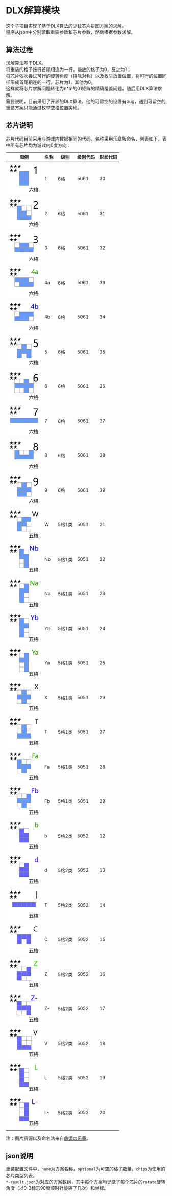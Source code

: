 # DLX解算模块
这个子项目实现了基于DLX算法的少钱芯片拼图方案的求解。  
程序从json中分别读取重装参数和芯片参数，然后根据参数求解。  

## 算法过程
求解算法基于DLX。  
将重装的格子按行首尾相连为一行，能放的格子为0，反之为1；  
将芯片依次尝试可行的旋转角度（排除对称）以及枚举放置位置，将可行的位置同样形成首尾相连的一行，芯片为1，其他为0。  
这样就将芯片求解问题转化为n*m的01矩阵的精确覆盖问题，随后用DLX算法求解。  
需要说明，目前采用了开源的DLX算法，他的可留空的设置有bug，遇到可留空的重装方案只能通过枚举空格位置实现。  

## 芯片说明
芯片代码目前采用与游戏内数据相同的代码，名称采用乐章版命名，列表如下，表中所有芯片均为游戏内0度方向：  

| 图例 | 名称 | 级别 | 级别代码 | 形状代码 |  
| ---- | ---- | ---- | ---- | ---- |  
| ![1](./img/b_56-1-0.png) | 1 | 6格 | 5061 | 30 |  
| ![2](./img/b_56-2-270.png) | 2 | 6格 | 5061 | 31 |  
| ![3](./img/b_56-3-180.png) | 3 | 6格 | 5061 | 32 |  
| ![4a](./img/b_56-41-0.png) | 4a | 6格 | 5061 | 33 |  
| ![4b](./img/b_56-42-0.png) | 4b | 6格 | 5061 | 34 |  
| ![5](./img/b_56-5-270.png) | 5 | 6格 | 5061 | 35 |  
| ![6](./img/b_56-6-90.png) | 6 | 6格 | 5061 | 36 |  
| ![7](./img/b_56-7-90.png) | 7 | 6格 | 5061 | 37 |  
| ![8](./img/b_56-8-180.png) | 8 | 6格 | 5061 | 38 |  
| ![9](./img/b_56-9-270.png) | 9 | 6格 | 5061 | 39 |  
| ![W](./img/b_551-5-0.png) | W | 5格1类 | 5051 | 21 |  
| ![Nb](./img/b_551-22-90.png) | Nb | 5格1类 | 5051 | 22 |  
| ![Na](./img/b_551-21-270.png) | Na | 5格1类 | 5051 | 23 |  
| ![Yb](./img/b_551-32-0.png) | Yb | 5格1类 | 5051 | 24 |  
| ![Ya](./img/b_551-31-0.png) | Ya | 5格1类 | 5051 | 25 |  
| ![X](./img/b_551-6-0.png) | X | 5格1类 | 5051 | 26 |  
| ![T](./img/b_551-4-180.png) | T | 5格1类 | 5051 | 27 |  
| ![Fa](./img/b_551-11-270.png) | Fa | 5格1类 | 5051 | 28 |  
| ![Fb](./img/b_551-12-90.png) | Fb | 5格1类 | 5051 | 29 |  
| ![b](./img/b_551-81-0.png) | b | 5格2类 | 5052 | 12 |  
| ![d](./img/b_551-82-0.png) | d | 5格2类 | 5052 | 13 |  
| ![I](./img/b_551-9-90.png) | T | 5格2类 | 5052 | 14 |  
| ![C](./img/b_551-10-90.png) | C | 5格2类 | 5052 | 15 |  
| ![Z](./img/b_551-111-90.png) | Z | 5格2类 | 5052 | 16 |  
| ![Z-](./img/b_551-112-90.png) | Z- | 5格2类 | 5052 | 17 |  
| ![V](./img/b_551-120-270.png) | V | 5格2类 | 5052 | 18 |  
| ![L](./img/b_551-131-0.png) | L | 5格2类 | 5052 | 19 |  
| ![L-](./img/b_551-132-0.png) | L- | 5格2类 | 5052 | 20 |  

注：图片资源以及命名法来自[命运の乐章](https://github.com/hycdes/GFTool)。

## json说明
重装配置文件中，`name`为方案名称，`optional`为可空的格子数量，`chips`为使用的芯片类型列表。  
`*-result.json`为对应的方案数组，其中每个方案均记录了每个芯片的`rotate`旋转角度（以0-3标志90度顺时针旋转了几次）和坐标。  
